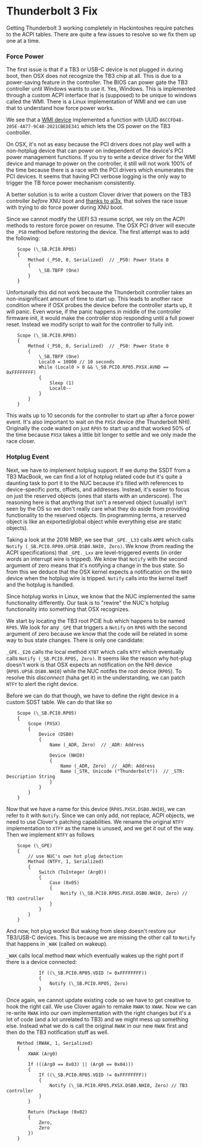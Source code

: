 # Thunderbolt 3 Fix

Getting Thunderbolt 3 working completely in Hackintoshes require patches to the ACPI tables. There are quite a few issues to resolve so we fix them up one at a time.

### Force Power

The first issue is that if a TB3 or USB-C device is not plugged in during boot, then OSX does not recognize the TB3 chip at all. This is due to a power-saving feature in the controller. The BIOS can power gate the TB3 controller until Windows wants to use it. Yes, Windows. This is implemented through a custom ACPI interface that is \(supposed\) to be unique to windows called the WMI. There is a Linux implementation of WMI and we can use that to understand how force power works.

We see that a [WMI device](https://github.com/torvalds/linux/blob/master/drivers/platform/x86/intel-wmi-thunderbolt.c) implemented a function with UUID `86CCFD48-205E-4A77-9C48-2021CBEDE341` which lets the OS power on the TB3 controller.

On OSX, it's not as easy because the PCI drivers does not play well with a non-hotplug device that can power on independent of the device's PCI power management functions. If you try to write a device driver for the WMI device and manage to power on the controller, it still will not work 100% of the time because there is a race with the PCI drivers which enumerates the PCI devices. It seems that having PCI verbose logging is the only way to trigger the TB force power mechanism consistently.

A better solution is to write a custom Clover driver that powers on the TB3 controller _before_ XNU boot and [thanks to al3x](https://github.com/osy86/ThunderboltPkg), that solves the race issue with trying to do force power during XNU boot.

Since we cannot modify the UEFI S3 resume script, we rely on the ACPI methods to restore force power on resume. The OSX PCI driver will execute the `_PS0` method before restoring the device. The first attempt was to add the following:

```text
    Scope (\_SB.PCI0.RP05)
    {
        Method (_PS0, 0, Serialized)  // _PS0: Power State 0
        {
            \_SB.TBFP (One)
        }
    }
```

Unfortunally this did not work because the Thunderbolt controller takes an non-insignificant amount of time to start up. This leads to another race condition where if OSX probes the device before the controller starts up, it will panic. Even worse, if the panic happens in middle of the controller firmware init, it would make the controller stop responding until a full power reset. Instead we modify script to wait for the controller to fully init.

```text
    Scope (\_SB.PCI0.RP05)
    {
        Method (_PS0, 0, Serialized)  // _PS0: Power State 0
        {
            \_SB.TBFP (One)
            Local0 = 10000 // 10 seconds
            While (Local0 > 0 && \_SB.PCI0.RP05.PXSX.AVND == 0xFFFFFFFF)
            {
                Sleep (1)
                Local0--
            }
        }
    }
```

This waits up to 10 seconds for the controller to start up after a force power event. It's also important to wait on the `PXSX` device \(the Thunderbolt NHI\). Originally the code waited on just `RP05` to start up and that worked 50% of the time because `PXSX` takes a little bit longer to settle and we only made the race closer.

### Hotplug Event

Next, we have to implement hotplug support. If we dump the SSDT from a TB3 MacBook, we can find a lot of hotplug related code but it's quite a daunting task to port it to the NUC because it's filled with references to device-specific ports, offsets, and addresses. Instead, it's easier to focus on just the reserved objects \(ones that starts with an underscore\). The reasoning here is that anything that isn't a reserved object \(usually\) isn't seen by the OS so we don't really care what they do aside from providing functionality to the reserved objects. \(In programming terms, a reserved object is like an exported/global object while everything else are static objects\).

Taking a look at the 2016 MBP, we see that `_GPE._L33` calls `AMPE` which calls `Notify (_SB.PCI0.RP09.UPSB.DSB0.NHI0, Zero)`. We know \(from reading the ACPI specifications\) that `_GPE._Lxx` are level-triggered events \(in order words an interrupt wire is tripped\). We know that `Notify` with the second argument of zero means that it's notifying a change in the bus state. So from this we deduce that the OSX kernel expects a notification on the `NHI0` device when the hotplug wire is tripped. `Notify` calls into the kernel itself and the hotplug is handled.

Since hotplug works in Linux, we know that the NUC implemented the same functionality differently. Our task is to "rewire" the NUC's hotplug functionality into something that OSX recognizes.

We start by locating the TB3 root PCIE hub which happens to be named `RP05`. We look for any `_GPE` that triggers a `Notify` on `RP05` with the second argument of zero because we know that the code will be related in some way to bus state changes. There is only one candidate:

`_GPE._E20` calls the local method `XTBT` which calls `NTFY` which eventually calls `Notify (_SB.PCI0.RP05, Zero)`. It seems like the reason why hot-plug doesn't work is that OSX expects an notification on the NHI device \(`RP05.UPSB.DSB0.NHI0`\) while the NUC notifes the root device \(`RP05`\). To resolve this _disconnect_ \(haha get it\) in the understanding, we can patch `NTFY` to alert the right device.

Before we can do that though, we have to define the right device in a custom SDST table. We can do that like so

```text
    Scope (\_SB.PCI0.RP05)
    {
        Scope (PXSX)
        {
            Device (DSB0)
            {
                Name (_ADR, Zero)  // _ADR: Address
                
                Device (NHI0)
                {
                    Name (_ADR, Zero)  // _ADR: Address
                    Name (_STR, Unicode ("Thunderbolt"))  // _STR: Description String
                }
            }
        }
    }
```

Now that we have a name for this device \(`RP05.PXSX.DSB0.NHI0`\), we can refer to it with `Notify`. Since we can only add, not replace, ACPI objects, we need to use Clover's patching capabilities. We rename the original `NTFY` implementation to `XTFY` as the name is unused, and we get it out of the way. Then we implement `NTFY` as follows

```text
    Scope (\_GPE)
    {
        // use NUC's own hot plug detection
        Method (NTFY, 1, Serialized)
        {
            Switch (ToInteger (Arg0))
            {
                Case (0x05)
                {
                    Notify (\_SB.PCI0.RP05.PXSX.DSB0.NHI0, Zero) // TB3 controller
                }
            }
        }
    }
```

And now, hot plug works! But waking from sleep doesn't restore our TB3/USB-C devices. This is because we are missing the other call to `Notify` that happens in `_WAK` \(called on wakeup\).

`_WAK` calls local method `RWAK` which eventually wakes up the right port if there is a device connected:

```text
            If ((\_SB.PCI0.RP05.VDID != 0xFFFFFFFF))
            {
                Notify (\_SB.PCI0.RP05, Zero)
            }
```

Once again, we cannot update existing code so we have to get creative to hook the right call. We use Clover again to remake `RWAK` to `XWAK`. Now we can re-write `RWAK` into our own implementation with the right changes but it's a lot of code \(and a lot unrelated to TB3\) and we might mess up something else. Instead what we do is call the original `RWAK` in our new `RWAK` first and then do the TB3 notification stuff as well.

```text
    Method (RWAK, 1, Serialized)
    {
        XWAK (Arg0)

        If (((Arg0 == 0x03) || (Arg0 == 0x04)))
        {
            If ((\_SB.PCI0.RP05.VDID != 0xFFFFFFFF))
            {
                Notify (\_SB.PCI0.RP05.PXSX.DSB0.NHI0, Zero) // TB3 controller
            }
        }

        Return (Package (0x02)
        {
            Zero, 
            Zero
        })
    }
```



